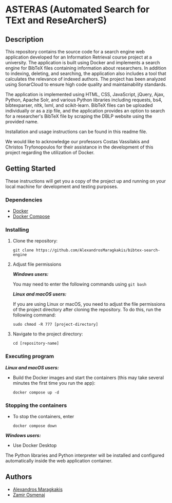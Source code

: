 # ASTERAS (Automated Search for TExt and ReseArcherS)

## Description

This repository contains the source code for a search engine web application developed for an Information Retrieval course project at a university. The application is built using Docker and implements a search engine for BibTeX files containing information about researchers. In addition to indexing, deleting, and searching, the application also includes a tool that calculates the relevance of indexed authors. The project has been analyzed using SonarCloud to ensure high code quality and maintainability standards.

The application is implemented using HTML, CSS, JavaScript, jQuery, Ajax, Python, Apache Solr, and various Python libraries including requests, bs4, bibtexparser, nltk, lxml, and scikit-learn. BibTeX files can be uploaded individually or as a zip file, and the application provides an option to search for a researcher's BibTeX file by scraping the DBLP website using the provided name.

Installation and usage instructions can be found in this readme file.

We would like to acknowledge our professors Costas Vassilakis and Christos Tryfonopoulos for their assistance in the development of this project regarding the utilization of Docker.

## Getting Started

These instructions will get you a copy of the project up and running on your local machine for development and testing purposes.

### Dependencies

- [Docker](https://www.docker.com/)
- [Docker Compose](https://docs.docker.com/compose/)

### Installing

1. Clone the repository:

   ```
   git clone https://github.com/AlexandrosMaragkakis/bibtex-search-engine
   ```

2. Adjust file permissions

   **_Windows users:_**

   You may need to enter the following commands using `git bash`

   **_Linux and macOS users:_**

   If you are using Linux or macOS, you need to adjust the file permissions of the project directory after cloning the repository. To do this, run the following command:

   ```
   sudo chmod -R 777 [project-directory]
   ```

3. Navigate to the project directory:

   ```
   cd [repository-name]
   ```

### Executing program

**_Linux and macOS users:_**

- Build the Docker images and start the containers (this may take several minutes the first time you run the app):

  ```
  docker compose up -d
  ```

### Stopping the containers

- To stop the containers, enter
  ```
  docker compose down
  ```

**_Windows users:_**

- Use Docker Desktop

The Python libraries and Python interpreter will be installed and configured automatically inside the web application container.

## Authors

- [Alexandros Maragkakis](https://github.com/AlexandrosMaragkakis)
- [Zamir Osmenaj](https://github.com/14eyedraven)
